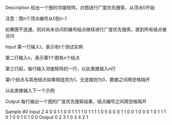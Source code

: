 Description
给出一个图的邻接矩阵，对图进行广度优先搜索，从顶点0开始

注意：图n个顶点编号从0到n-1

如果图不连通，则对尚未访问的编号结点继续进行广度优先搜索，直到所有结点被访问

Input
第一行输入t，表示有t个测试实例

第二行输入n，表示第1个图有n个结点

第三行起，每行输入邻接矩阵的一行，以此类推输入n行

第i个结点与其他结点如果相连则为1，无连接则为0，数据之间用空格隔开

以此类推输入下一个示例

Output
每行输出一个图的广度优先搜索结果，结点编号之间用空格隔开

Sample
#0
Input
2
4
0 0 1 1
0 0 1 1
1 1 0 1
1 1 1 0
5
0 0 0 1 1
0 0 1 0 0
0 1 0 1 1
1 0 1 0 0
1 0 1 0 0
Output
0 2 3 1 
0 3 4 2 1 